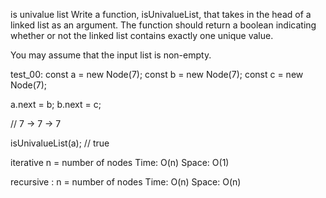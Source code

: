 is univalue list
Write a function, isUnivalueList, that takes in the head of a linked list as an argument. The function should return a boolean indicating whether or not the linked list contains exactly one unique value.

You may assume that the input list is non-empty.

test_00:
const a = new Node(7);
const b = new Node(7);
const c = new Node(7);

a.next = b;
b.next = c;

// 7 -> 7 -> 7

isUnivalueList(a); // true


iterative
n = number of nodes
Time: O(n)
Space: O(1)

recursive :
n = number of nodes
Time: O(n)
Space: O(n)